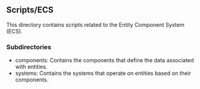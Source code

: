## Scripts/ECS

This directory contains scripts related to the Entity Component System (ECS).

### Subdirectories

- components: Contains the components that define the data associated with entities.
- systems: Contains the systems that operate on entities based on their components.
